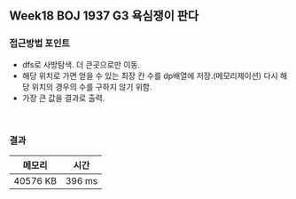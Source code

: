 ## Week18 BOJ 1937 G3 욕심쟁이 판다

### 접근방법 포인트

- dfs로 사방탐색. 더 큰곳으로만 이동.
- 해당 위치로 가면 얻을 수 있는 최장 칸 수를 dp배열에 저장.(메모리제이션)
    다시 해당 위치의 경우의 수를 구하지 않기 위함.
- 가장 큰 값을 결과로 출력.


<br>

### 결과

|메모리|시간|
|:---:|:---:|
|40576 KB|396 ms|

